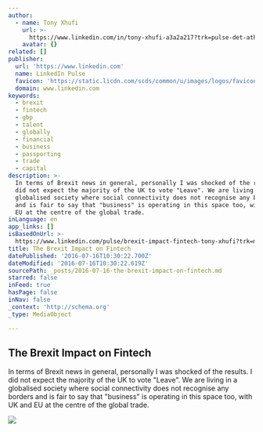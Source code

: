```yaml
---
author:
  - name: Tony Xhufi
    url: >-
      https://www.linkedin.com/in/tony-xhufi-a3a2a217?trk=pulse-det-athr_prof-art_hdr
    avatar: {}
related: []
publisher:
  url: 'https://www.linkedin.com'
  name: LinkedIn Pulse
  favicon: 'https://static.licdn.com/scds/common/u/images/logos/favicons/v1/favicon.ico'
  domain: www.linkedin.com
keywords:
  - brexit
  - fintech
  - gbp
  - talent
  - globally
  - financial
  - business
  - passporting
  - trade
  - capital
description: >-
  In terms of Brexit news in general, personally I was shocked of the results. I
  did not expect the majority of the UK to vote "Leave". We are living in a
  globalised society where social connectivity does not recognise any borders
  and is fair to say that "business" is operating in this space too, with UK and
  EU at the centre of the global trade.
inLanguage: en
app_links: []
isBasedOnUrl: >-
  https://www.linkedin.com/pulse/brexit-impact-fintech-tony-xhufi?trk=mp-author-card
title: The Brexit Impact on Fintech
datePublished: '2016-07-16T10:30:22.700Z'
dateModified: '2016-07-16T10:30:22.619Z'
sourcePath: _posts/2016-07-16-the-brexit-impact-on-fintech.md
starred: false
inFeed: true
hasPage: false
inNav: false
_context: 'http://schema.org'
_type: MediaObject

---
```

<article style=""><h1>The Brexit Impact on Fintech</h1><p>In terms of Brexit news in general, personally I was shocked of the results. I did not expect the majority of the UK to vote "Leave". We are living in a globalised society where social connectivity does not recognise any borders and is fair to say that "business" is operating in this space too, with UK and EU at the centre of the global trade.</p><img src="https://media.licdn.com/mpr/mpr/AAEAAQAAAAAAAAffAAAAJDRlYTU4NzBmLThkMjktNDgyYS05NTE0LWFlMzg2ZTYwODRkNw.jpg" /></article>